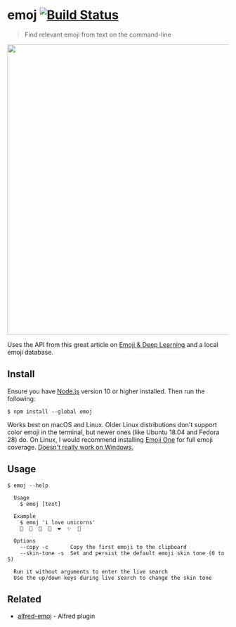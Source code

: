 # emoj [![Build Status](https://travis-ci.org/sindresorhus/emoj.svg?branch=master)](https://travis-ci.org/sindresorhus/emoj)

> Find relevant emoji from text on the command-line

<img src="screenshot.gif" width="660">

Uses the API from this great article on [Emoji & Deep Learning](https://getdango.com/emoji-and-deep-learning/) and a local emoji database.

## Install

Ensure you have [Node.js](https://nodejs.org) version 10 or higher installed. Then run the following:

```
$ npm install --global emoj
```

Works best on macOS and Linux. Older Linux distributions don't support color emoji in the terminal, but newer ones (like Ubuntu 18.04 and Fedora 28) do. On Linux, I would recommend installing [Emoji One](https://github.com/eosrei/emojione-color-font#install-on-linux) for full emoji coverage. [Doesn't really work on Windows.](https://github.com/sindresorhus/emoj/issues/5)

## Usage

```
$ emoj --help

  Usage
    $ emoj [text]

  Example
    $ emoj 'i love unicorns'
    🦄  🎠  🐴  🐎  ❤  ✨  🌈

  Options
    --copy -c       Copy the first emoji to the clipboard
    --skin-tone -s  Set and persist the default emoji skin tone (0 to 5)

  Run it without arguments to enter the live search
  Use the up/down keys during live search to change the skin tone
```

## Related

- [alfred-emoj](https://github.com/sindresorhus/alfred-emoj) - Alfred plugin
